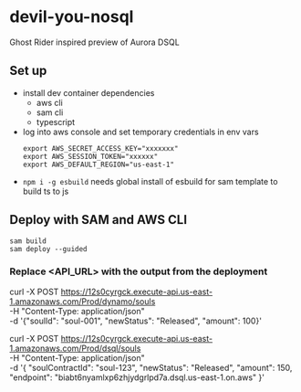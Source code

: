 # devil-you-nosql
Ghost Rider inspired preview of Aurora DSQL

## Set up
- install dev container dependencies
    - aws cli
    - sam cli 
    - typescript 
- log into aws console and set temporary credentials in env vars
    ```
    export AWS_SECRET_ACCESS_KEY="xxxxxxx"
    export AWS_SESSION_TOKEN="xxxxxx"
    export AWS_DEFAULT_REGION="us-east-1"
    ```
- `npm i -g esbuild` needs global install of esbuild for sam template to build ts to js 
## Deploy with SAM and AWS CLI
```
sam build
sam deploy --guided
```

### Replace <API_URL> with the output from the deployment
curl -X POST https://12s0cyrgck.execute-api.us-east-1.amazonaws.com/Prod/dynamo/souls \
  -H "Content-Type: application/json" \
  -d '{"soulId": "soul-001", "newStatus": "Released", "amount": 100}'

curl -X POST https://12s0cyrgck.execute-api.us-east-1.amazonaws.com/Prod/dsql/souls \
  -H "Content-Type: application/json" \
  -d '{
    "soulContractId": "soul-123",
    "newStatus": "Released",
    "amount": 150,
    "endpoint": "biabt6nyamlxp6zhjydgrlpd7a.dsql.us-east-1.on.aws"
}'  
